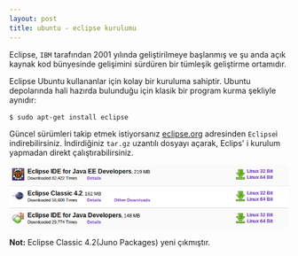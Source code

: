 ```yaml
---
layout: post
title: ubuntu - eclipse kurulumu
---
```



Eclipse, `IBM` tarafından 2001 yılında geliştirilmeye başlanmış ve şu anda açık
kaynak kod bünyesinde gelişimini sürdüren bir tümleşik geliştirme ortamıdır.

Eclipse Ubuntu kullananlar için kolay bir kuruluma sahiptir. Ubuntu depolarında hali hazırda bulunduğu için klasik bir program kurma şekliyle aynıdır:

	$ sudo apt-get install eclipse

Güncel sürümleri takip etmek istiyorsanız [eclipse.org](http://www.eclipse.org/downloads/) adresinden `Eclipse`i indirebilirsiniz. İndirdiğiniz `tar.gz` uzantılı dosyayı açarak, Eclips' i kurulum yapmadan direkt çalıştırabilirsiniz.

![eclipse](https://github.com/gceylan/gceylan.github.com/raw/b3caf3f69fdf69f654873983f78aef161b89e3a1/images/eclipse.png)

**Not:** Eclipse Classic 4.2(Juno Packages) yeni çıkmıştır.
